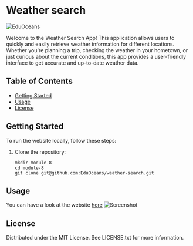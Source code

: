 # Weather search
![EduOceans](https://img.shields.io/badge/Edu-Oceans-blue)

Welcome to the Weather Search App! This application allows users to quickly and easily retrieve weather information for different locations. Whether you're planning a trip, checking the weather in your hometown, or just curious about the current conditions, this app provides a user-friendly interface to get accurate and up-to-date weather data.

## Table of Contents

- [Getting Started](#getting-started)
- [Usage](#usage)
- [License](#license)

## Getting Started

To run the website locally, follow these steps:

1. Clone the repository:
   ```
   mkdir module-8
   cd module-8
   git clone git@github.com:EduOceans/weather-search.git
   ```

## Usage
You can have a look at the website [here](https://eduoceans.github.io/weather-search)
![Screenshot](https://github.com/EduOceans/weather-search/assets/150608334/6593c318-0a81-4eae-9136-a28de1db87d0)


## License
Distributed under the MIT License. See LICENSE.txt for more information.
